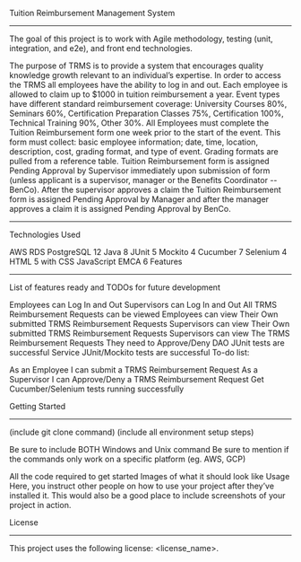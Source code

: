 Tuition Reimbursement Management System
_________________________________________________________________________________________________________________________________________________________________

The goal of this project is to work with Agile methodology, testing (unit, integration, and e2e), and front end technologies.

The purpose of TRMS is to provide a system that encourages quality knowledge growth relevant to an individual’s expertise. In order to access the TRMS all employees have the ability to log in and out. Each employee is allowed to claim up to $1000 in tuition reimbursement a year. Event types have different standard reimbursement coverage: University Courses 80%, Seminars 60%, Certification Preparation Classes 75%, Certification 100%, Technical Training 90%, Other 30%. All Employees must complete the Tuition Reimbursement form one week prior to the start of the event. This form must collect: basic employee information; date, time, location, description, cost, grading format, and type of event. Grading formats are pulled from a reference table. Tuition Reimbursement form is assigned Pending Approval by Supervisor immediately upon submission of form (unless applicant is a supervisor, manager or the Benefits Coordinator -- BenCo). After the supervisor approves a claim the Tuition Reimbursement form is assigned Pending Approval by Manager and after the manager approves a claim it is assigned Pending Approval by BenCo.
_________________________________________________________________________________________________________________________________________________________________

Technologies Used

AWS RDS PostgreSQL 12
Java 8
JUnit 5
Mockito 4
Cucumber 7
Selenium 4
HTML 5 with CSS
JavaScript EMCA 6
Features
__________________________________________________________________________________________________________________________________________________________________

List of features ready and TODOs for future development

Employees can Log In and Out
Supervisors can Log In and Out
All TRMS Reimbursement Requests can be viewed
Employees can view Their Own submitted TRMS Reimbursement Requests
Supervisors can view Their Own submitted TRMS Reimbursement Requests
Supervisors can view The TRMS Reimbursement Requests They need to Approve/Deny
DAO JUnit tests are successful
Service JUnit/Mockito tests are successful
To-do list:

As an Employee I can submit a TRMS Reimbursement Request
As a Supervisor I can Approve/Deny a TRMS Reimbursement Request
Get Cucumber/Selenium tests running successfully

Getting Started
_________________________________________________________________________________________________________________________________________________________________

(include git clone command) (include all environment setup steps)

Be sure to include BOTH Windows and Unix command Be sure to mention if the commands only work on a specific platform (eg. AWS, GCP)

All the code required to get started Images of what it should look like Usage Here, you instruct other people on how to use your project after they’ve installed it. This would also be a good place to include screenshots of your project in action.

License
_________________________________________________________________________________________________________________________________________________________________

This project uses the following license: <license_name>.

